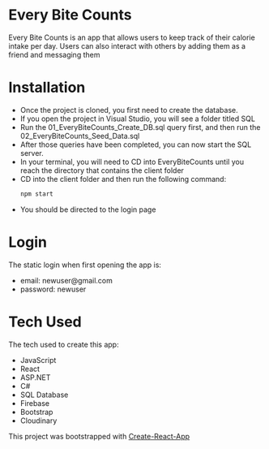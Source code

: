 # Every Bite Counts
Every Bite Counts is an app that allows users to keep track of their calorie intake per day.
Users can also interact with others by adding them as a friend and messaging them

# Installation
<ul>
  <li>Once the project is cloned, you first need to create the database.</li> 
  <li>If you open the project in Visual Studio, you will see a folder titled SQL</li> 
  <li>Run the 01_EveryBiteCounts_Create_DB.sql query first, and then run the 02_EveryBiteCounts_Seed_Data.sql</li> 
  <li>After those queries have been completed, you can now start the SQL server. </li> 
  <li>In your terminal, you will need to CD into EveryBiteCounts until you reach the directory that contains the client folder</li> 
  <li>CD into the client folder and then run the following command:</li> 
  
  ```bash
  npm start
  ```
  <li>You should be directed to the login page</li> 
</ul>

# Login

The static login when first opening the app is:
  <ul>
    <li>email: newuser@gmail.com</li> 
    <li>password: newuser</li>
  </ul>

# Tech Used

The tech used to create this app:
<ul>
  <li>JavaScript</li>
  <li>React</li>
  <li>ASP.NET</li>
  <li>C#</li>
  <li>SQL Database</li>
  <li>Firebase</li>
  <li>Bootstrap</li>
  <li>Cloudinary</li>
</ul>
This project was bootstrapped with <a href="https://github.com/facebook/create-react-app" target="_blank">Create-React-App</a>
